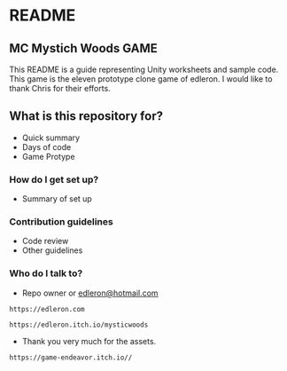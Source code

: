 # README

## MC Mystich Woods GAME

This README is a guide representing Unity worksheets and sample code. This game is the eleven prototype clone game of edleron. I would like to thank Chris for their efforts.

## What is this repository for?

* Quick summary
* Days of code
* Game Protype

### How do I get set up?

* Summary of set up

### Contribution guidelines

* Code review
* Other guidelines

### Who do I talk to?

* Repo owner or edleron@hotmail.com

```
https://edleron.com
```

```
https://edleron.itch.io/mysticwoods

```

* Thank you very much for the assets.

```
https://game-endeavor.itch.io//
```
